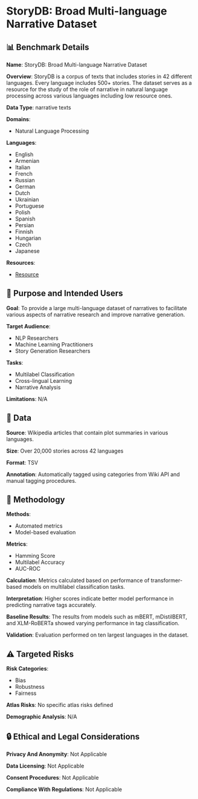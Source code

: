 # StoryDB: Broad Multi-language Narrative Dataset

## 📊 Benchmark Details

**Name**: StoryDB: Broad Multi-language Narrative Dataset

**Overview**: StoryDB is a corpus of texts that includes stories in 42 different languages. Every language includes 500+ stories. The dataset serves as a resource for the study of the role of narrative in natural language processing across various languages including low resource ones.

**Data Type**: narrative texts

**Domains**:
- Natural Language Processing

**Languages**:
- English
- Armenian
- Italian
- French
- Russian
- German
- Dutch
- Ukrainian
- Portuguese
- Polish
- Spanish
- Persian
- Finnish
- Hungarian
- Czech
- Japanese

**Resources**:
- [Resource](https://drive.google.com/drive/folders/1RCWk7pyvIpubtsf-f2pIsfqTkvtV80Yv)

## 🎯 Purpose and Intended Users

**Goal**: To provide a large multi-language dataset of narratives to facilitate various aspects of narrative research and improve narrative generation.

**Target Audience**:
- NLP Researchers
- Machine Learning Practitioners
- Story Generation Researchers

**Tasks**:
- Multilabel Classification
- Cross-lingual Learning
- Narrative Analysis

**Limitations**: N/A

## 💾 Data

**Source**: Wikipedia articles that contain plot summaries in various languages.

**Size**: Over 20,000 stories across 42 languages

**Format**: TSV

**Annotation**: Automatically tagged using categories from Wiki API and manual tagging procedures.

## 🔬 Methodology

**Methods**:
- Automated metrics
- Model-based evaluation

**Metrics**:
- Hamming Score
- Multilabel Accuracy
- AUC-ROC

**Calculation**: Metrics calculated based on performance of transformer-based models on multilabel classification tasks.

**Interpretation**: Higher scores indicate better model performance in predicting narrative tags accurately.

**Baseline Results**: The results from models such as mBERT, mDistilBERT, and XLM-RoBERTa showed varying performance in tag classification.

**Validation**: Evaluation performed on ten largest languages in the dataset.

## ⚠️ Targeted Risks

**Risk Categories**:
- Bias
- Robustness
- Fairness

**Atlas Risks**:
No specific atlas risks defined

**Demographic Analysis**: N/A

## 🔒 Ethical and Legal Considerations

**Privacy And Anonymity**: Not Applicable

**Data Licensing**: Not Applicable

**Consent Procedures**: Not Applicable

**Compliance With Regulations**: Not Applicable
